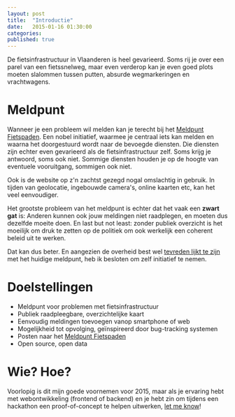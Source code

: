 ```yaml
---
layout: post
title:  "Introductie"
date:   2015-01-16 01:30:00
categories:
published: true
---
```


De fietsinfrastructuur in Vlaanderen is heel gevarieerd. Soms rij je over een parel van een fietssnelweg, maar even verderop kan je even goed plots moeten slalommen tussen putten, absurde wegmarkeringen en vrachtwagens.


# Meldpunt

Wanneer je een probleem wil melden kan je terecht bij het <a href="http://www.meldpuntfietspaden.be">Meldpunt Fietspaden</a>. Een nobel initiatief, waarmee je centraal iets kan melden en waarna het doorgestuurd wordt naar de bevoegde diensten. Die diensten zijn echter even gevarieerd als de fietsinfrastructuur zelf. Soms krijg je antwoord, soms ook niet. Sommige diensten houden je op de hoogte van eventuele vooruitgang, sommigen ook niet.

Ook is de website op z'n zachtst gezegd nogal omslachtig in gebruik. In tijden van geolocatie, ingebouwde camera's, online kaarten etc, kan het veel eenvoudiger.

Het grootste probleem van het meldpunt is echter dat het vaak een <strong>zwart gat</strong> is:  Anderen kunnen ook jouw meldingen niet raadplegen, en moeten dus dezelfde moeite doen. En last but not least: zonder publiek overzicht is het moeilijk om druk te zetten op de politiek om ook werkelijk een coherent beleid uit te werken.

Dat kan dus beter. En aangezien de overheid best wel <a href="http://www.n-va.be/persbericht/daling-meldingen-over-slechte-fietspaden-blijven-inzetten-op-onderhoud-fietspaden">tevreden lijkt te zijn</a> met het huidige meldpunt, heb ik besloten om zelf initiatief te nemen.


# Doelstellingen

- Meldpunt voor problemen met fietsinfrastructuur
- Publiek raadpleegbare, overzichtelijke kaart
- Eenvoudig meldingen toevoegen vanop smartphone of web
- Mogelijkheid tot opvolging, geïnspireerd door bug-tracking systemen
- Posten naar het <a href="http://www.meldpuntfietspaden.be">Meldpunt Fietspaden</a>
- Open source, open data


# Wie? Hoe?

Voorlopig is dit mijn goede voornemen voor 2015, maar als je ervaring hebt met webontwikkeling (frontend of backend) en je hebt zin om tijdens een hackathon een proof-of-concept te helpen uitwerken, <a href="http://twitter.com/lieven">let me know</a>!
